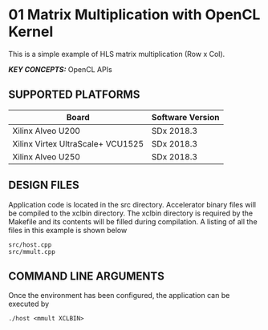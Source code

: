 01 Matrix Multiplication with OpenCL Kernel
======================

This is a simple example of HLS matrix multiplication (Row x Col).

***KEY CONCEPTS:*** OpenCL APIs

## SUPPORTED PLATFORMS
Board | Software Version
------|-----------------
Xilinx Alveo U200|SDx 2018.3
Xilinx Virtex UltraScale+ VCU1525|SDx 2018.3
Xilinx Alveo U250|SDx 2018.3


##  DESIGN FILES
Application code is located in the src directory. Accelerator binary files will be compiled to the xclbin directory. The xclbin directory is required by the Makefile and its contents will be filled during compilation. A listing of all the files in this example is shown below

```
src/host.cpp
src/mmult.cpp
```

##  COMMAND LINE ARGUMENTS
Once the environment has been configured, the application can be executed by
```
./host <mmult XCLBIN>
```

